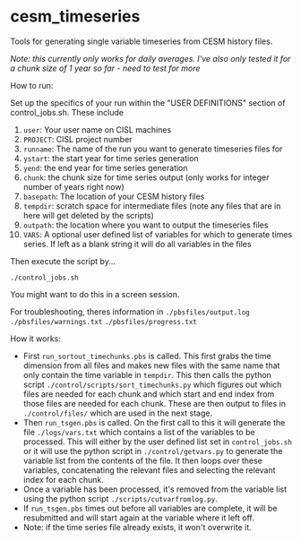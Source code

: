 # cesm_timeseries
Tools for generating single variable timeseries from CESM history files.

<em>Note: this currently only works for daily averages.  I've also only tested it for a chunk size of 1 year so far - need to test for more</em>

How to run:

Set up the specifics of your run within the "USER DEFINITIONS" section of control\_jobs.sh.  These include

1. ``user``: Your user name on CISL machines
2. ``PROJECT``: CISL project number
3. ``runname``: The name of the run you want to generate timeseries files for
4. ``ystart``: the start year for time series generation
5. ``yend``: the end year for time series generation
6. ``chunk``: the chunk size for time series output (only works for integer number of years right now)
7. ``basepath``: The location of your CESM history files
8. ``tempdir``: scratch space for intermediate files (note any files that are in here will get deleted by the scripts)
9. ``outpath``: the location where you want to output the timeseries files
10. ``VARS``: A optional user defined list of variables for which to generate times series.  If left as a blank string it will do all variables in the files

Then execute the script by...

``./control_jobs.sh``

You might want to do this in a screen session.

For troubleshooting, theres information in 
``./pbsfiles/output.log``
``./pbsfiles/warnings.txt``
``./pbsfiles/progress.txt``


How it works:
- First ``run_sortout_timechunks.pbs`` is called.  This first grabs the time dimension from all files and makes new files with the same name that only contain the time variable in ``tempdir``.  This then calls the python script ``./control/scripts/sort_timechunks.py`` which figures out which files are needed for each chunk and which start and end index from those files are needed for each chunk.  These are then output to files in ``./control/files/`` which are used in the next stage.
- Then ``run_tsgen.pbs`` is called.  On the first call to this it will generate the file ``./logs/vars.txt`` which contains a list of the variables to be processed.  This will either by the user defined list set in ``control_jobs.sh`` or it will use the python script in ``./control/getvars.py`` to generate the variable list from the contents of the file.  It then loops over these variables, concatenating the relevant files and selecting the relevant index for each chunk.
- Once a variable has been processed, it's removed from the variable list using the python script ``./scripts/cutvarfromlog.py``.
- If ``run_tsgen.pbs`` times out before all variables are complete, it will be resubmitted and will start again at the variable where it left off.
- Note: if the time series file already exists, it won't overwrite it.
